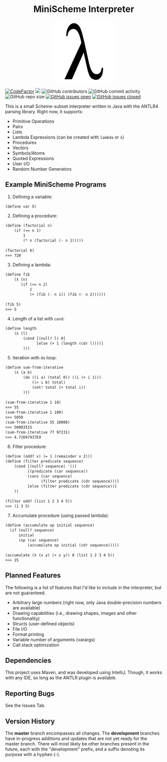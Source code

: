 <h1 align="center">MiniScheme Interpreter</h1>

<p align="center">
  <img width="200" height="200" src="docs/lambda.png">
</p>

[![CodeFactor](https://www.codefactor.io/repository/github/joshuacrotts/MiniScheme/badge)](https://www.codefactor.io/repository/github/joshuacrotts/MiniScheme) ![](https://github.com/JoshuaCrotts/MiniScheme/workflows/tests/badge.svg) ![GitHub contributors](https://img.shields.io/github/contributors/JoshuaCrotts/MiniScheme) ![GitHub commit activity](https://img.shields.io/github/commit-activity/m/JoshuaCrotts/MiniScheme) ![GitHub repo size](https://img.shields.io/github/repo-size/JoshuaCrotts/MiniScheme) [![GitHub issues open](https://img.shields.io/github/issues/JoshuaCrotts/MiniScheme)]() 
[![GitHub issues closed](https://img.shields.io/github/issues-closed-raw/JoshuaCrotts/MiniScheme)]()

This is a small Scheme-subset interpreter written in Java with the ANTLR4 parsing library. Right now, it supports:

- Primitive Operations 
- Pairs
- Lists 
- Lambda Expressions (can be created with `lambda` or `λ`)
- Procedures
- Vectors
- Symbols/Atoms
- Quoted Expressions
- User I/O
- Random Number Generators

## Example MiniScheme Programs
1. Defining a variable:
```
(define var 5)
```

2. Defining a procedure:
```
(define (factorial n)
    (if (<= n 1)
        1
        (* n (factorial (- n 1)))))
        
(factorial 6) 
>>> 720        
```

3. Defining a lambda:
```
(define fib
    (λ (n)
       (if (<= n 2)
           1
           (+ (fib (- n 1)) (fib (- n 2))))))

(fib 5)
>>> 5            
```

4. Length of a list with `cond`:
```
(define length 
    (λ (l)
        (cond [(null? l) 0]
              [else (+ 1 (length (cdr l))))]
        )))
```

5. Iteration with `do` loop:
```
(define sum-from-iterative
    (λ (a b) 
        (do ((i a) (total 0)) ((i (+ i 1)))
            ((> i b) total)
            (set! total (+ total i))
        )))

(sum-from-iterative 1 10)
>>> 55
(sum-from-iterative 1 100)
>>> 5050
(sum-from-iterative 55 10000)
>>> 50003515
(sum-from-iterative 77 97231)
>>> 4.72697937E9
```

6. Filter procedure:
```
(define (odd? x) (= 1 (remainder x 2)))
(define (filter predicate sequence)
    (cond [(null? sequence) '()]
          [(predicate (car sequence))
          (cons (car sequence)
                (filter predicate (cdr sequence)))]
          [else (filter predicate (cdr sequence))]
    ))
    
(filter odd? (list 1 2 3 4 5))
>>> (1 3 5)
```

7. Accumulate procedure (using passed lambda):
```
(define (accumulate op initial sequence)
  (if (null? sequence)
      initial
      (op (car sequence)
          (accumulate op initial (cdr sequence)))))
                              
(accumulate (λ (x y) (+ x y)) 0 (list 1 2 3 4 5))
>>> 15
```

## Planned Features

The following is a list of features that I'd like to include in the interpreter, but are not guaranteed.

- Arbitrary large numbers (right now, only Java double-precision numbers are available)
- Drawing capabilities (i.e., drawing shapes, images and other functionality)
- Structs (user-defined objects)
- File I/O
- Format printing
- Variable number of arguments (varargs)
- Call stack optimization

## Dependencies

This project uses Maven, and was developed using IntelliJ. Though, it works with any IDE, so long as the ANTLR plugin is available. 

## Reporting Bugs

See the Issues Tab.

## Version History
The **master** branch encompasses all changes. The **development** branches have in-progress additions and updates that are not yet ready for the master branch. There will most likely be other branches present in the future, each with the "development" prefix, and a suffix denoting its purpose with a hyphen (-).
